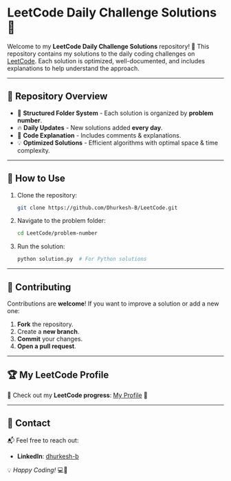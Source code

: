 # LeetCode Daily Challenge Solutions 🚀

Welcome to my **LeetCode Daily Challenge Solutions** repository! 🌟 This repository contains my solutions to the daily coding challenges on [LeetCode](https://leetcode.com/). Each solution is optimized, well-documented, and includes explanations to help understand the approach.

---

## 📌 Repository Overview

- 📂 **Structured Folder System** - Each solution is organized by **problem number**.
- 🔥 **Daily Updates** - New solutions added **every day**.
- 📝 **Code Explanation** - Includes comments & explanations.
- 💡 **Optimized Solutions** - Efficient algorithms with optimal space & time complexity.

---

## 🚀 How to Use

1. Clone the repository:
   ```bash
   git clone https://github.com/Dhurkesh-B/LeetCode.git
   ```
2. Navigate to the problem folder:
   ```bash
   cd LeetCode/problem-number
   ```
3. Run the solution:
   ```bash
   python solution.py  # For Python solutions
   ```
---

## 🤝 Contributing

Contributions are **welcome**! If you want to improve a solution or add a new one:
1. **Fork** the repository.
2. Create a **new branch**.
3. **Commit** your changes.
4. **Open a pull request**.

---

## 🏆 My LeetCode Profile

📌 Check out my **LeetCode progress**: [My Profile](https://leetcode.com/dhurkesh-b/) 🚀

---

## 📧 Contact

📬 Feel free to reach out:
- **LinkedIn**: [dhurkesh-b](https://www.linkedin.com/in/dhurkesh-b/)

💡 *Happy Coding!* 💻🎯


